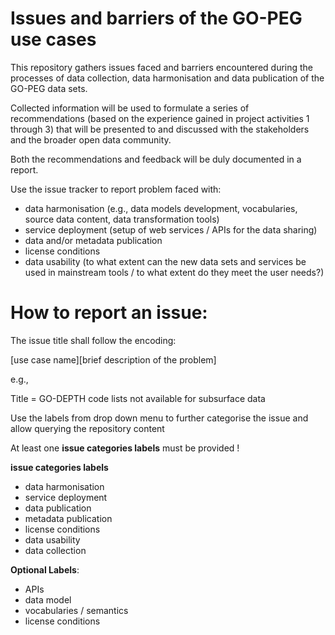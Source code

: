 # Issues and barriers of the GO-PEG use cases
This repository gathers issues faced and barriers encountered during the processes of data collection, data harmonisation and data publication of the GO-PEG data sets. 

Collected information will be used to formulate a series of recommendations (based on the experience gained in project activities 1 through 3) that will be presented to and discussed with the stakeholders and the broader open data community. 

Both the recommendations and feedback will be duly documented in a report.

Use the issue tracker to report problem faced with:
- data harmonisation (e.g., data models development, vocabularies, source data content, data transformation tools)
- service deployment (setup of web services / APIs for the data sharing)
- data and/or metadata publication 
- license conditions 
- data usability (to what extent can the new data sets and services be used in mainstream tools / to what extent do they meet the user needs?)


# How to report an issue:
The issue title shall follow the encoding:

[use case name][brief description of the problem] 

e.g., 

Title = GO-DEPTH code lists not available for subsurface data 


Use the labels from drop down menu to further categorise the issue and allow querying the repository content

At least one **issue categories labels**  must be provided !

**issue categories labels**
- data harmonisation 
- service deployment 
- data publication
- metadata publication
- license conditions 
- data usability
- data collection

**Optional Labels**:
- APIs
- data model
- vocabularies / semantics
- license conditions
